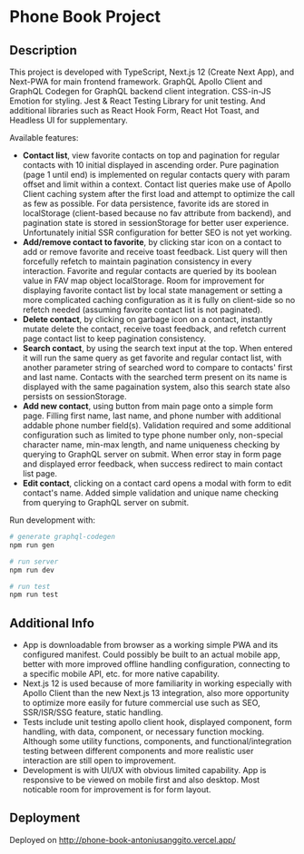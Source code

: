 # Phone Book Project

## Description

This project is developed with TypeScript, Next.js 12 (Create Next App), and Next-PWA for main frontend framework. GraphQL Apollo Client and GraphQL Codegen for GraphQL backend client integration. CSS-in-JS Emotion for styling. Jest & React Testing Library for unit testing. And additional libraries such as React Hook Form, React Hot Toast, and Headless UI for supplementary.

Available features:

- **Contact list**, view favorite contacts on top and pagination for regular contacts with 10 initial displayed in ascending order. Pure pagination (page 1 until end) is implemented on regular contacts query with param offset and limit within a context. Contact list queries make use of Apollo Client caching system after the first load and attempt to optimize the call as few as possible. For data persistence, favorite ids are stored in localStorage (client-based because no fav attribute from backend), and pagination state is stored in sessionStorage for better user experience. Unfortunately initial SSR configuration for better SEO is not yet working.
- **Add/remove contact to favorite**, by clicking star icon on a contact to add or remove favorite and receive toast feedback. List query will then forcefully refetch to maintain pagination consistency in every interaction. Favorite and regular contacts are queried by its boolean value in FAV map object localStorage. Room for improvement for displaying favorite contact list by local state management or setting a more complicated caching configuration as it is fully on client-side so no refetch needed (assuming favorite contact list is not paginated).
- **Delete contact**, by clicking on garbage icon on a contact, instantly mutate delete the contact, receive toast feedback, and refetch current page contact list to keep pagination consistency.
- **Search contact**, by using the search text input at the top. When entered it will run the same query as get favorite and regular contact list, with another parameter string of searched word to compare to contacts' first and last name. Contacts with the searched term present on its name is displayed with the same pagaination system, also this search state also persists on sessionStorage.
- **Add new contact**, using button from main page onto a simple form page. Filling first name, last name, and phone number with additional addable phone number field(s). Validation required and some additional configuration such as limited to type phone number only, non-special character name, min-max length, and name uniqueness checking by querying to GraphQL server on submit. When error stay in form page and displayed error feedback, when success redirect to main contact list page.
- **Edit contact**, clicking on a contact card opens a modal with form to edit contact's name. Added simple validation and unique name checking from querying to GraphQL server on submit.

Run development with:

```bash
# generate graphql-codegen
npm run gen

# run server
npm run dev

# run test
npm run test
```

## Additional Info

- App is downloadable from browser as a working simple PWA and its configured manifest. Could possibly be built to an actual mobile app, better with more improved offline handling configuration, connecting to a specific mobile API, etc. for more native capability.
- Next.js 12 is used because of more familiarity in working especially with Apollo Client than the new Next.js 13 integration, also more opportunity to optimize more easily for future commercial use such as SEO, SSR/ISR/SSG feature, static handling.
- Tests include unit testing apollo client hook, displayed component, form handling, with data, component, or necessary function mocking. Although some utility functions, components, and functional/integration testing between different components and more realistic user interaction are still open to improvement.
- Development is with UI/UX with obvious limited capability. App is responsive to be viewed on mobile first and also desktop. Most noticable room for improvement is for form layout.

## Deployment

Deployed on http://phone-book-antoniusanggito.vercel.app/
